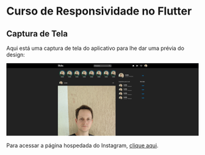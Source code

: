 # Curso de Responsividade no Flutter

## Captura de Tela

Aqui está uma captura de tela do aplicativo para lhe dar uma prévia do design:

![Captura de Tela do Aplicativo](./assets/images/captura_de_tela.png)

Para acessar a página hospedada do Instagram, [clique aqui](https://lucastheisen31.github.io/pag_instagram_hospedagem/).

